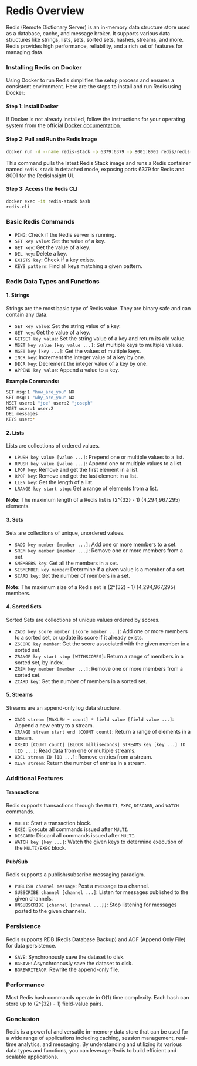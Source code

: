 # Redis Overview

Redis (Remote Dictionary Server) is an in-memory data structure store used as a database, cache, and message broker. It supports various data structures like strings, lists, sets, sorted sets, hashes, streams, and more. Redis provides high performance, reliability, and a rich set of features for managing data.

### Installing Redis on Docker

Using Docker to run Redis simplifies the setup process and ensures a consistent environment. Here are the steps to install and run Redis using Docker:

#### Step 1: Install Docker

If Docker is not already installed, follow the instructions for your operating system from the official [Docker documentation](https://docs.docker.com/get-docker/).

#### Step 2: Pull and Run the Redis Image

```sh
docker run -d --name redis-stack -p 6379:6379 -p 8001:8001 redis/redis-stack:latest
```

This command pulls the latest Redis Stack image and runs a Redis container named `redis-stack` in detached mode, exposing ports 6379 for Redis and 8001 for the RedisInsight UI.

#### Step 3: Access the Redis CLI

```sh
docker exec -it redis-stack bash
redis-cli
```

### Basic Redis Commands

- `PING`: Check if the Redis server is running.
- `SET key value`: Set the value of a key.
- `GET key`: Get the value of a key.
- `DEL key`: Delete a key.
- `EXISTS key`: Check if a key exists.
- `KEYS pattern`: Find all keys matching a given pattern.

### Redis Data Types and Functions

#### 1. Strings

Strings are the most basic type of Redis value. They are binary safe and can contain any data.

- `SET key value`: Set the string value of a key.
- `GET key`: Get the value of a key.
- `GETSET key value`: Set the string value of a key and return its old value.
- `MSET key value [key value ...]`: Set multiple keys to multiple values.
- `MGET key [key ...]`: Get the values of multiple keys.
- `INCR key`: Increment the integer value of a key by one.
- `DECR key`: Decrement the integer value of a key by one.
- `APPEND key value`: Append a value to a key.

**Example Commands:**

```sh
SET msg:1 "how_are_you" NX
SET msg:1 "why_are_you" NX
MSET user:1 "joe" user:2 "joseph"
MGET user:1 user:2
DEL messages
KEYS user:*
```

#### 2. Lists

Lists are collections of ordered values.

- `LPUSH key value [value ...]`: Prepend one or multiple values to a list.
- `RPUSH key value [value ...]`: Append one or multiple values to a list.
- `LPOP key`: Remove and get the first element in a list.
- `RPOP key`: Remove and get the last element in a list.
- `LLEN key`: Get the length of a list.
- `LRANGE key start stop`: Get a range of elements from a list.

**Note:** The maximum length of a Redis list is \(2^{32} - 1\) (4,294,967,295) elements.

#### 3. Sets

Sets are collections of unique, unordered values.

- `SADD key member [member ...]`: Add one or more members to a set.
- `SREM key member [member ...]`: Remove one or more members from a set.
- `SMEMBERS key`: Get all the members in a set.
- `SISMEMBER key member`: Determine if a given value is a member of a set.
- `SCARD key`: Get the number of members in a set.

**Note:** The maximum size of a Redis set is \(2^{32} - 1\) (4,294,967,295) members.

#### 4. Sorted Sets

Sorted Sets are collections of unique values ordered by scores.

- `ZADD key score member [score member ...]`: Add one or more members to a sorted set, or update its score if it already exists.
- `ZSCORE key member`: Get the score associated with the given member in a sorted set.
- `ZRANGE key start stop [WITHSCORES]`: Return a range of members in a sorted set, by index.
- `ZREM key member [member ...]`: Remove one or more members from a sorted set.
- `ZCARD key`: Get the number of members in a sorted set.

#### 5. Streams

Streams are an append-only log data structure.

- `XADD stream [MAXLEN ~ count] * field value [field value ...]`: Append a new entry to a stream.
- `XRANGE stream start end [COUNT count]`: Return a range of elements in a stream.
- `XREAD [COUNT count] [BLOCK milliseconds] STREAMS key [key ...] ID [ID ...]`: Read data from one or multiple streams.
- `XDEL stream ID [ID ...]`: Remove entries from a stream.
- `XLEN stream`: Return the number of entries in a stream.

### Additional Features

#### Transactions

Redis supports transactions through the `MULTI`, `EXEC`, `DISCARD`, and `WATCH` commands.

- `MULTI`: Start a transaction block.
- `EXEC`: Execute all commands issued after `MULTI`.
- `DISCARD`: Discard all commands issued after `MULTI`.
- `WATCH key [key ...]`: Watch the given keys to determine execution of the `MULTI/EXEC` block.

#### Pub/Sub

Redis supports a publish/subscribe messaging paradigm.

- `PUBLISH channel message`: Post a message to a channel.
- `SUBSCRIBE channel [channel ...]`: Listen for messages published to the given channels.
- `UNSUBSCRIBE [channel [channel ...]]`: Stop listening for messages posted to the given channels.

### Persistence

Redis supports RDB (Redis Database Backup) and AOF (Append Only File) for data persistence.

- `SAVE`: Synchronously save the dataset to disk.
- `BGSAVE`: Asynchronously save the dataset to disk.
- `BGREWRITEAOF`: Rewrite the append-only file.

### Performance

Most Redis hash commands operate in O(1) time complexity. Each hash can store up to \(2^{32} - 1\) field-value pairs.

### Conclusion

Redis is a powerful and versatile in-memory data store that can be used for a wide range of applications including caching, session management, real-time analytics, and messaging. By understanding and utilizing its various data types and functions, you can leverage Redis to build efficient and scalable applications.